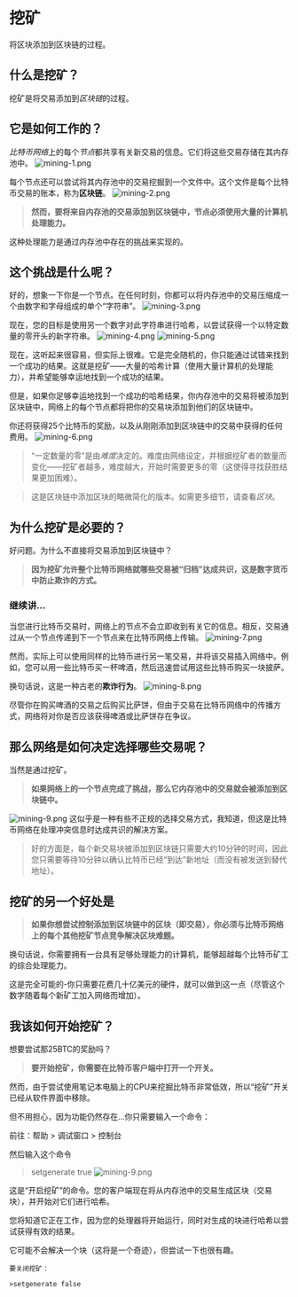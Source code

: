 # 挖矿
将区块添加到区块链的过程。

## 什么是挖矿？
挖矿是将交易添加到*区块链*的过程。

## 它是如何工作的？
*比特币网络*上的每个*节点*都共享有关新交易的信息。它们将这些交易存储在其内存池中。
![mining-1.png](img/mining-1.png)

每个节点还可以尝试将其内存池中的交易挖掘到一个文件中。这个文件是每个比特币交易的账本，称为**区块链**。
![mining-2.png](img/mining-2.png)

>**然而，要将来自内存池的交易添加到区块链中，节点必须使用大量的计算机处理能力。**

这种处理能力是通过内存池中存在的挑战来实现的。

## 这个挑战是什么呢？

好的，想象一下你是一个节点。在任何时刻，你都可以将内存池中的交易压缩成一个由数字和字母组成的单个“字符串”。
![mining-3.png](img/mining-3.png)

现在，您的目标是使用另一个数字对此字符串进行哈希，以尝试获得一个以特定数量的零开头的新字符串。
![mining-4.png](img/mining-4.png)
![mining-5.png](img/mining-5.png)

现在，这听起来很容易，但实际上很难。它是完全随机的，你只能通过试错来找到一个成功的结果。这就是挖矿——大量的哈希计算（使用大量计算机的处理能力），并希望能够幸运地找到一个成功的结果。

但是，如果你足够幸运地找到一个成功的哈希结果，你内存池中的交易将被添加到区块链中，网络上的每个节点都将把你的交易块添加到他们的区块链中。

你还将获得25个比特币的奖励，以及从刚刚添加到区块链中的交易中获得的任何费用。
![mining-6.png](img/mining-6.png)

>“一定数量的零”是由*难度*决定的。难度由网络设定，并根据挖矿者的数量而变化——挖矿者越多，难度越大，开始时需要更多的零（这使得寻找获胜结果更加困难）。

>这是区块链中添加区块的略微简化的版本。如需更多细节，请查看*区块*。

## 为什么挖矿是必要的？

好问题。为什么不直接将交易添加到区块链中？

>**因为挖矿允许整个比特币网络就哪些交易被“归档”达成共识，这是数字货币中防止欺诈的方式。**

### 继续讲…

当您进行比特币交易时，网络上的节点不会立即收到有关它的信息。相反，交易通过从一个节点传递到下一个节点来在比特币网络上传输。
![mining-7.png](img/mining-7.png)

然而，实际上可以使用同样的比特币进行另一笔交易，并将该交易插入网络中。例如，您可以用一些比特币买一杯啤酒，然后迅速尝试用这些比特币购买一块披萨。

换句话说，这是一种古老的**欺诈行为**。
![mining-8.png](img/mining-8.png)

尽管你在购买啤酒的交易之后购买比萨饼，但由于交易在比特币网络中的传播方式，网络将对你是否应该获得啤酒或比萨饼存在争议。

## 那么网络是如何决定选择哪些交易呢？
当然是通过挖矿。

>**如果网络上的一个节点完成了挑战，那么它内存池中的交易就会被添加到区块链中。**

![mining-9.png](img/mining-9.png)
这似乎是一种有些不正规的选择交易方式，我知道，但这是比特币网络在处理冲突信息时达成共识的解决方案。
>好的方面是，每个新交易块被添加到区块链只需要大约10分钟的时间，因此您只需要等待10分钟以确认比特币已经“到达”新地址（而没有被发送到替代地址）。

## 挖矿的另一个好处是

>**如果你想尝试控制添加到区块链中的区块（即交易），你必须与比特币网络上的每个其他挖矿节点竞争解决区块难题。**

换句话说，你需要拥有一台具有足够处理能力的计算机，能够超越每个比特币矿工的综合处理能力。

这是完全可能的-你只需要花费几十亿美元的硬件，就可以做到这一点（尽管这个数字随着每个新矿工加入网络而增加）。

## 我该如何开始挖矿？

想要尝试那25BTC的奖励吗？

>**要开始挖矿，你需要在比特币客户端中打开一个开关。**

然而，由于尝试使用笔记本电脑上的CPU来挖掘比特币非常低效，所以“挖矿”开关已经从软件界面中移除。

但不用担心，因为功能仍然存在...你只需要输入一个命令：

前往：帮助 > 调试窗口 > 控制台

然后输入这个命令
> setgenerate true
![mining-9.png](img/mining-10.jpg)

这是“开启挖矿”的命令。您的客户端现在将从内存池中的交易生成区块（交易块），并开始对它们进行哈希。

您将知道它正在工作，因为您的处理器将开始运行，同时对生成的块进行哈希以尝试获得有效的结果。

它可能不会解决一个块（这将是一个奇迹），但尝试一下也很有趣。

    要关闭挖矿：
    
    >setgenerate false